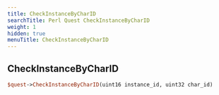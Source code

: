 ```yaml
---
title: CheckInstanceByCharID
searchTitle: Perl Quest CheckInstanceByCharID
weight: 1
hidden: true
menuTitle: CheckInstanceByCharID
---
```

## CheckInstanceByCharID
```perl
$quest->CheckInstanceByCharID(uint16 instance_id, uint32 char_id)
```